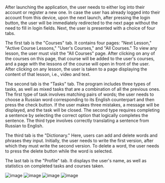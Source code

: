 After launching the application, the user needs to either log into their account or register a new one. In case the user has already logged into their account from this device, upon the next launch, after pressing the login button, the user will be immediately redirected to the next page without the need to fill in login fields. Next, the user is presented with a choice of four tabs.

The first tab is the "Courses" tab. It contains four pages: "Next Lesson," "Active Course Lessons," "User's Courses," and "All Courses." To view any lesson, the user must visit the "All Courses" page. After clicking on any of the courses on this page, that course will be added to the user's courses, and a page with the lessons of the course will open in front of the user. After clicking on any lesson, the user is taken to a page displaying the content of that lesson, i.e., video and text.

The second tab is the "Tasks" tab. The program includes three types of tasks, as well as mixed tasks that are a combination of all the previous ones. The first type of task involves matching pairs of words; the user needs to choose a Russian word corresponding to its English counterpart and then press the check button. If the user makes three mistakes, a message will be displayed, and the task will be closed. The second type requires completing a sentence by selecting the correct option that logically completes the sentence. The third type involves correctly translating a sentence from Russian to English.

The third tab is the "Dictionary." Here, users can add and delete words and phrases they input. Initially, the user needs to write the first version, after which they must write the second version. To delete a word, the user needs to press the delete button while the word is selected.

The last tab is the "Profile" tab. It displays the user's name, as well as statistics on completed tasks and courses taken.

![image](https://github.com/Kactus26/Forward/assets/143936467/b90cb415-7e7c-4f97-8ee6-ed89c30f2ffe)
![image](https://github.com/Kactus26/Forward/assets/143936467/67fbdd69-254b-4ccf-a8d9-de6a0da3ae9f)
![image](https://github.com/Kactus26/Forward/assets/143936467/caf3335e-01c4-4372-83a9-6e3772c501cf)
![image](https://github.com/Kactus26/Forward/assets/143936467/5dac9eec-857e-4086-8fed-9767b9bda603)
